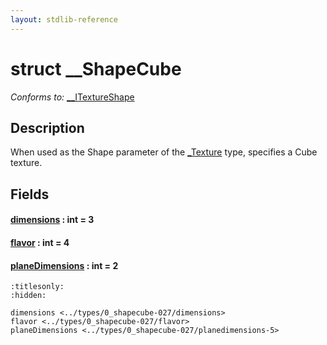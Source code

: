 ```yaml
---
layout: stdlib-reference
---
```


# struct \_\_ShapeCube

*Conforms to:* [\_\_ITextureShape](../../interfaces/0_itextureshape-023a/index.md)

## Description

When used as the <span class='code'>Shape</span> parameter of the <span class='code'><a href="../0texture-01/index.md" class="code_type">_Texture</a></span> type, specifies a Cube texture.


## Fields

####  <a id="decl-dimensions"></a>[dimensions](dimensions.md) : int = 3
####  <a id="decl-flavor"></a>[flavor](flavor.md) : int = 4
####  <a id="decl-planeDimensions"></a>[planeDimensions](planedimensions-5.md) : int = 2


```{toctree}
:titlesonly:
:hidden:

dimensions <../types/0_shapecube-027/dimensions>
flavor <../types/0_shapecube-027/flavor>
planeDimensions <../types/0_shapecube-027/planedimensions-5>
```

<script>
// Fix .md links to .html when on ReadTheDocs
if (window.location.hostname.includes('readthedocs') || 
    window.location.hostname.includes('rtfd.io')) {
  document.addEventListener('DOMContentLoaded', function() {
    const links = document.querySelectorAll('a');
    links.forEach(link => {
      if (link.getAttribute('href') && link.getAttribute('href').endsWith('.md')) {
        link.href = link.href.replace(/\.md($|#|\?)/, '.html$1');
      }
    });
  });
}
</script>
